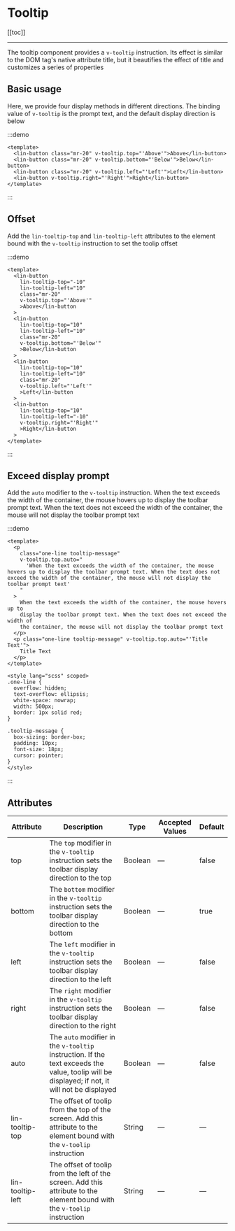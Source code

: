 # Tooltip

[[toc]]

---

The tooltip component provides a `v-tooltip` instruction. Its effect is similar to the DOM tag's native attribute title, but it beautifies the effect of title and customizes a series of properties

## Basic usage

Here, we provide four display methods in different directions. The binding value of `v-tooltip` is the prompt text, and the default display direction is below

:::demo

```vue
<template>
  <lin-button class="mr-20" v-tooltip.top="'Above'">Above</lin-button>
  <lin-button class="mr-20" v-tooltip.bottom="'Below'">Below</lin-button>
  <lin-button class="mr-20" v-tooltip.left="'Left'">Left</lin-button>
  <lin-button v-tooltip.right="'Right'">Right</lin-button>
</template>
```

:::

## Offset

Add the `lin-tooltip-top` and `lin-tooltip-left` attributes to the element bound with the `v-tooltip` instruction to set the toolip offset

:::demo

```vue
<template>
  <lin-button
    lin-tooltip-top="-10"
    lin-tooltip-left="10"
    class="mr-20"
    v-tooltip.top="'Above'"
    >Above</lin-button
  >
  <lin-button
    lin-tooltip-top="10"
    lin-tooltip-left="10"
    class="mr-20"
    v-tooltip.bottom="'Below'"
    >Below</lin-button
  >
  <lin-button
    lin-tooltip-top="10"
    lin-tooltip-left="10"
    class="mr-20"
    v-tooltip.left="'Left'"
    >Left</lin-button
  >
  <lin-button
    lin-tooltip-top="10"
    lin-tooltip-left="-10"
    v-tooltip.right="'Right'"
    >Right</lin-button
  >
</template>
```

:::

## Exceed display prompt

Add the `auto` modifier to the `v-tooltip` instruction. When the text exceeds the width of the container, the mouse hovers up to display the toolbar prompt text. When the text does not exceed the width of the container, the mouse will not display the toolbar prompt text

:::demo

```vue
<template>
  <p
    class="one-line tooltip-message"
    v-tooltip.top.auto="
      'When the text exceeds the width of the container, the mouse hovers up to display the toolbar prompt text. When the text does not exceed the width of the container, the mouse will not display the toolbar prompt text'
    "
  >
    When the text exceeds the width of the container, the mouse hovers up to
    display the toolbar prompt text. When the text does not exceed the width of
    the container, the mouse will not display the toolbar prompt text
  </p>
  <p class="one-line tooltip-message" v-tooltip.top.auto="'Title Text'">
    Title Text
  </p>
</template>

<style lang="scss" scoped>
.one-line {
  overflow: hidden;
  text-overflow: ellipsis;
  white-space: nowrap;
  width: 500px;
  border: 1px solid red;
}

.tooltip-message {
  box-sizing: border-box;
  padding: 10px;
  font-size: 18px;
  cursor: pointer;
}
</style>
```

:::

## Attributes

| Attribute        | Description                                                                                                                                   | Type    | Accepted Values | Default |
| ---------------- | --------------------------------------------------------------------------------------------------------------------------------------------- | ------- | --------------- | ------- |
| top              | The `top` modifier in the `v-tooltip` instruction sets the toolbar display direction to the top                                               | Boolean | —               | false   |
| bottom           | The `bottom` modifier in the `v-tooltip` instruction sets the toolbar display direction to the bottom                                         | Boolean | —               | true    |
| left             | The `left` modifier in the `v-tooltip` instruction sets the toolbar display direction to the left                                             | Boolean | —               | false   |
| right            | The `right` modifier in the `v-tooltip` instruction sets the toolbar display direction to the right                                           | Boolean | —               | false   |
| auto             | The `auto` modifier in the `v-tooltip` instruction. If the text exceeds the value, toolip will be displayed; if not, it will not be displayed | Boolean | —               | false   |
| lin-tooltip-top  | The offset of toolip from the top of the screen. Add this attribute to the element bound with the `v-toolip` instruction                      | String  | —               | —       |
| lin-tooltip-left | The offset of toolip from the left of the screen. Add this attribute to the element bound with the `v-toolip` instruction                     | String  | —               | —       |
